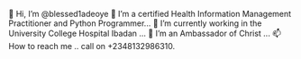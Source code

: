 👋 Hi, I’m @blessed1adeoye 
👀 I’m a certified Health Information Management Practitioner and Python Programmer... 
🌱 I’m currently working in the University College Hospital Ibadan ... 
💞️ I’m an Ambassador of Christ ... 
📫 How to reach me .. call on +2348132986310. 
